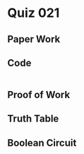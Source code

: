 # Quiz 021



## Paper Work


## Code

```py


```

## Proof of Work


## Truth Table


## Boolean Circuit

